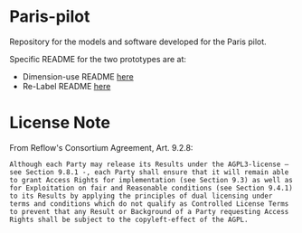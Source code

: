 # Paris-pilot
Repository for the models and software developed for the Paris pilot.

Specific README for the two prototypes are at:
- Dimension-use README [here](https://github.com/reflow-project/Paris-pilot/blob/main/du-reflow/README.md)
- Re-Label README [here](https://github.com/reflow-project/Paris-pilot/blob/main/relabel/README.md)

# License Note
From Reflow's Consortium Agreement, Art. 9.2.8:

`
Although each Party may release its Results under the AGPL3-license – see Section 9.8.1 -, each Party shall ensure that it will remain able to grant Access Rights for implementation (see Section 9.3) as well as for Exploitation on fair and Reasonable conditions (see Section 9.4.1) to its Results by applying the principles of dual licensing under terms and conditions which do not qualify as Controlled License Terms to prevent that any Result or Background of a Party requesting Access Rights shall be subject to the copyleft-effect of the AGPL.
`
